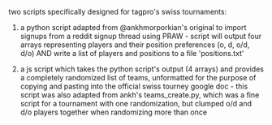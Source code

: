 two scripts specifically designed for tagpro's swiss tournaments:

1. a python script adapted from @ankhmorporkian's original to import signups from a reddit signup thread using PRAW - script will output four arrays representing players and their position preferences (o, d, o/d, d/o) AND write a list of players and positions to a file 'positions.txt'

2. a js script which takes the python script's output (4 arrays) and provides a completely randomized list of teams, unformatted for the purpose of copying and pasting into the official swiss tourney google doc - this script was also adapted from ankh's teams_create.py, which was a fine script for a tournament with one randomization, but clumped o/d and d/o players together when randomizing more than once
